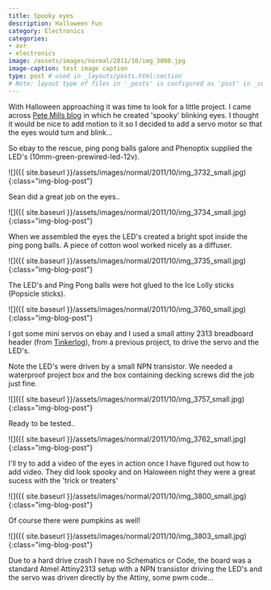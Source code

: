 ```yaml
---
title: Spooky eyes
description: Halloween Fun
category: Electronics
categories:
- avr
- electronics
image: /assets/images/normal/2011/10/img_3800.jpg
image-caption: test image caption
type: post # used in _layouts/posts.html:section
# Note: layout type of files in '_posts' is configured as 'post' in _config.yml
---
```

With Halloween approaching it was time to look for a little project. I came across <a title="Pete Mill's blog" href="http://petemills.blogspot.ie/2011/08/halloween-spooky-eyes.html">Pete Mills blog</a> in which he created 'spooky' blinking eyes. I thought it would be nice to add motion to it so I decided to add a servo motor so that the eyes would turn and blink...

So ebay to the rescue, ping pong balls galore and Phenoptix supplied the LED's (10mm-green-prewired-led-12v).

![]({{ site.baseurl }}/assets/images/normal/2011/10/img_3732_small.jpg){:class="img-blog-post"}

Sean did a great job on the eyes..

![]({{ site.baseurl }}/assets/images/normal/2011/10/img_3734_small.jpg){:class="img-blog-post"}

When we assembled the eyes the LED's created a bright spot inside the ping pong balls. A piece of cotton wool worked nicely as a diffuser.

![]({{ site.baseurl }}/assets/images/normal/2011/10/img_3735_small.jpg){:class="img-blog-post"}

The LED's and Ping Pong balls were hot glued to the Ice Lolly sticks (Popsicle sticks).

![]({{ site.baseurl }}/assets/images/normal/2011/10/img_3760_small.jpg){:class="img-blog-post"}

I got some mini servos on ebay and I used a small attiny 2313 breadboard header (from <a title="Tinkerlog" href="http://tinkerlog.com/2009/01/18/attiny-breadboard-headers/">Tinkerlog</a>), from a previous project, to drive the servo and the LED's.

Note the LED's were driven by a small NPN transistor. We needed a waterproof project box and the box containing decking screws did the job just fine.

![]({{ site.baseurl }}/assets/images/normal/2011/10/img_3757_small.jpg){:class="img-blog-post"}

Ready to be tested..

![]({{ site.baseurl }}/assets/images/normal/2011/10/img_3762_small.jpg){:class="img-blog-post"}

I'll try to add a video of the eyes in action once I have figured out how to add video. They did look spooky and on Haloween night they were a great sucess with the 'trick or treaters'

![]({{ site.baseurl }}/assets/images/normal/2011/10/img_3800_small.jpg){:class="img-blog-post"}

Of course there were pumpkins as well!

![]({{ site.baseurl }}/assets/images/normal/2011/10/img_3803_small.jpg){:class="img-blog-post"}

Due to a hard drive crash I have no Schematics or Code, the board was a standard Atmel Attiny2313 setup with a NPN transistor driving the LED's and the servo was driven directly by the Attiny, some pwm code...
